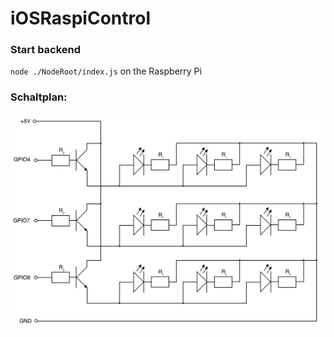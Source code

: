 # iOSRaspiControl
### Start backend
`node ./NodeRoot/index.js` on the Raspberry Pi
### Schaltplan:
![alt text](schaltplan.png "Schaltplan")
